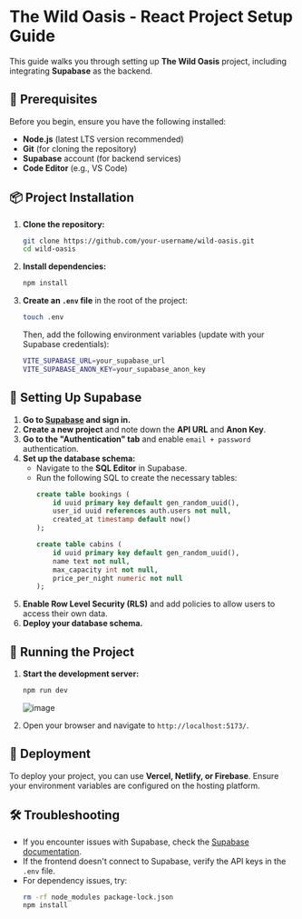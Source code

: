 # The Wild Oasis - React Project Setup Guide

This guide walks you through setting up **The Wild Oasis** project, including integrating **Supabase** as the backend.

## 🚀 Prerequisites

Before you begin, ensure you have the following installed:

- **Node.js** (latest LTS version recommended)
- **Git** (for cloning the repository)
- **Supabase** account (for backend services)
- **Code Editor** (e.g., VS Code)

## 📦 Project Installation

1. **Clone the repository:**

   ```sh
   git clone https://github.com/your-username/wild-oasis.git
   cd wild-oasis
   ```

2. **Install dependencies:**

   ```sh
   npm install
   ```

3. **Create an ****`.env`**** file** in the root of the project:

   ```sh
   touch .env
   ```

   Then, add the following environment variables (update with your Supabase credentials):

   ```sh
   VITE_SUPABASE_URL=your_supabase_url
   VITE_SUPABASE_ANON_KEY=your_supabase_anon_key
   ```

## 🔧 Setting Up Supabase

1. **Go to ****[Supabase](https://supabase.com)**** and sign in.**
2. **Create a new project** and note down the **API URL** and **Anon Key**.
3. **Go to the "Authentication" tab** and enable `email + password` authentication.
4. **Set up the database schema:**
   - Navigate to the **SQL Editor** in Supabase.
   - Run the following SQL to create the necessary tables:
     ```sql
     create table bookings (
         id uuid primary key default gen_random_uuid(),
         user_id uuid references auth.users not null,
         created_at timestamp default now()
     );

     create table cabins (
         id uuid primary key default gen_random_uuid(),
         name text not null,
         max_capacity int not null,
         price_per_night numeric not null
     );
     ```
5. **Enable Row Level Security (RLS)** and add policies to allow users to access their own data.
6. **Deploy your database schema.**

## 🏃 Running the Project

1. **Start the development server:**
   ```sh
   npm run dev
   ```
   ![image](https://github.com/user-attachments/assets/4a383733-baf9-40e6-873f-7391da2d1711)

2. Open your browser and navigate to `http://localhost:5173/`.

## 🚀 Deployment

To deploy your project, you can use **Vercel, Netlify, or Firebase**. Ensure your environment variables are configured on the hosting platform.

## 🛠 Troubleshooting

- If you encounter issues with Supabase, check the [Supabase documentation](https://supabase.com/docs).
- If the frontend doesn't connect to Supabase, verify the API keys in the `.env` file.
- For dependency issues, try:
  ```sh
  rm -rf node_modules package-lock.json
  npm install
  ```


